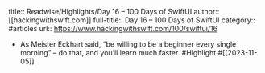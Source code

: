 title:: Readwise/Highlights/Day 16 – 100 Days of SwiftUI
author:: [[hackingwithswift.com]]
full-title:: Day 16 – 100 Days of SwiftUI
category:: #articles
url:: https://www.hackingwithswift.com/100/swiftui/16
- As Meister Eckhart said, “be willing to be a beginner every single morning” – do that, and you’ll learn much faster. #Highlight #[[2023-11-05]]
